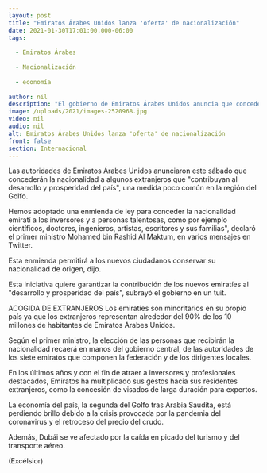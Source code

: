 ```yaml
---
layout: post
title: "Emiratos Árabes Unidos lanza 'oferta' de nacionalización"
date: 2021-01-30T17:01:00.000-06:00
tags:
  
  - Emiratos Árabes
  
  - Nacionalización
  
  - economía
  
author: nil
description: "El gobierno de Emiratos Árabes Unidos anuncia que concederá la nacionalidad a algunos extranjeros que 'contribuyan al desarrollo y prosperidad del país'"
image: /uploads/2021/images-2520968.jpg
video: nil
audio: nil
alt: Emiratos Árabes Unidos lanza 'oferta' de nacionalización
front: false
section: Internacional
---
```


Las autoridades de Emiratos Árabes Unidos anunciaron este sábado que concederán la nacionalidad a algunos extranjeros que "contribuyan al desarrollo y prosperidad del país", una medida poco común en la región del Golfo.

Hemos adoptado una enmienda de ley para conceder la nacionalidad emiratí a los inversores y a personas talentosas, como por ejemplo científicos, doctores, ingenieros, artistas, escritores y sus familias", declaró el primer ministro Mohamed bin Rashid Al Maktum, en varios mensajes en Twitter.

Esta enmienda permitirá a los nuevos ciudadanos conservar su nacionalidad de origen, dijo.

Esta iniciativa quiere garantizar la contribución de los nuevos emiratíes al "desarrollo y prosperidad del país", subrayó el gobierno en un tuit.

ACOGIDA DE EXTRANJEROS
Los emiratíes son minoritarios en su propio país ya que los extranjeros representan alrededor del 90% de los 10 millones de habitantes de Emiratos Árabes Unidos.

Según el primer ministro, la elección de las personas que recibirán la nacionalidad recaerá en manos del gobierno central, de las autoridades de los siete emiratos que componen la federación y de los dirigentes locales.

En los últimos años y con el fin de atraer a inversores y profesionales destacados, Emiratos ha multiplicado sus gestos hacia sus residentes extranjeros, como la concesión de visados de larga duración para expertos.

La economía del país, la segunda del Golfo tras Arabia Saudita, está perdiendo brillo debido a la crisis provocada por la pandemia del coronavirus y el retroceso del precio del crudo.

Además, Dubái se ve afectado por la caída en picado del turismo y del transporte aéreo.

(Excélsior)